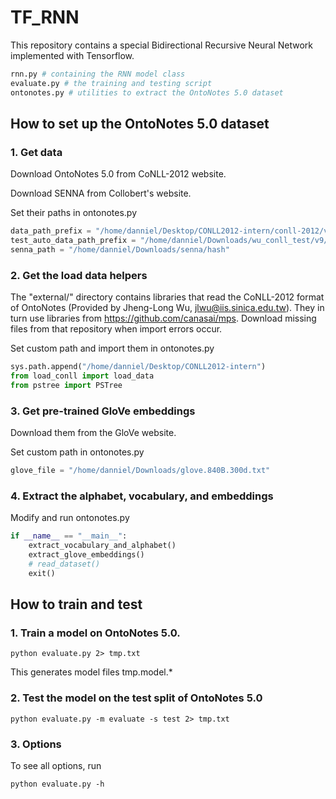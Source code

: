 # TF_RNN
This repository contains a special Bidirectional Recursive Neural Network implemented with Tensorflow.
```python
rnn.py # containing the RNN model class
evaluate.py # the training and testing script
ontonotes.py # utilities to extract the OntoNotes 5.0 dataset
```

## How to set up the OntoNotes 5.0 dataset
### 1. Get data

Download OntoNotes 5.0 from CoNLL-2012 website.

Download SENNA from Collobert's website.

Set their paths in ontonotes.py
```python
data_path_prefix = "/home/danniel/Desktop/CONLL2012-intern/conll-2012/v4/data"
test_auto_data_path_prefix = "/home/danniel/Downloads/wu_conll_test/v9/data"
senna_path = "/home/danniel/Downloads/senna/hash"
```

### 2. Get the load data helpers

The "external/" directory contains libraries that read the CoNLL-2012 format of OntoNotes (Provided by Jheng-Long Wu, jlwu@iis.sinica.edu.tw). They in turn use libraries from https://github.com/canasai/mps. Download missing files from that repository  when import errors occur.

Set custom path and import them in ontonotes.py
```python
sys.path.append("/home/danniel/Desktop/CONLL2012-intern")
from load_conll import load_data
from pstree import PSTree
```

### 3. Get pre-trained GloVe embeddings 

Download them from the GloVe website.

Set custom path in ontonotes.py
```python
glove_file = "/home/danniel/Downloads/glove.840B.300d.txt"
```

### 4. Extract the alphabet, vocabulary, and embeddings

Modify and run ontonotes.py
```python
if __name__ == "__main__":
    extract_vocabulary_and_alphabet()
    extract_glove_embeddings()
    # read_dataset()
    exit()
```

## How to train and test
### 1. Train a model on OntoNotes 5.0.

```
python evaluate.py 2> tmp.txt
```
This generates model files tmp.model.*

### 2. Test the model on the test split of OntoNotes 5.0

```
python evaluate.py -m evaluate -s test 2> tmp.txt
```

### 3. Options

To see all options, run
```
python evaluate.py -h
```
